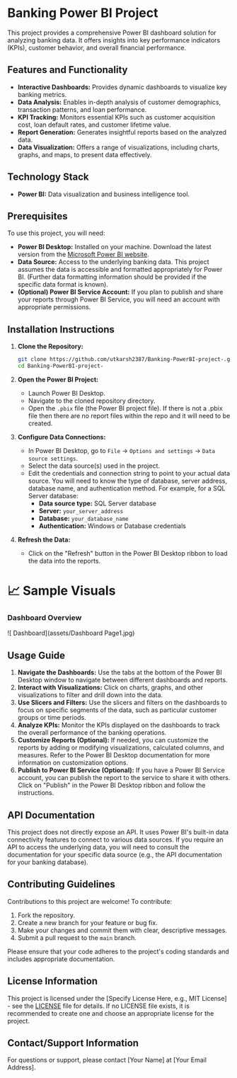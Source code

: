 # Banking Power BI Project

This project provides a comprehensive Power BI dashboard solution for analyzing banking data. It offers insights into key performance indicators (KPIs), customer behavior, and overall financial performance.

## Features and Functionality

*   **Interactive Dashboards:**  Provides dynamic dashboards to visualize key banking metrics.
*   **Data Analysis:** Enables in-depth analysis of customer demographics, transaction patterns, and loan performance.
*   **KPI Tracking:**  Monitors essential KPIs such as customer acquisition cost, loan default rates, and customer lifetime value.
*   **Report Generation:** Generates insightful reports based on the analyzed data.
*   **Data Visualization:**  Offers a range of visualizations, including charts, graphs, and maps, to present data effectively.

## Technology Stack

*   **Power BI:** Data visualization and business intelligence tool.

## Prerequisites

To use this project, you will need:

*   **Power BI Desktop:**  Installed on your machine.  Download the latest version from the [Microsoft Power BI website](https://powerbi.microsoft.com/desktop/).
*   **Data Source:** Access to the underlying banking data.  This project assumes the data is accessible and formatted appropriately for Power BI. (Further data formatting information should be provided if the specific data format is known).
*   **(Optional) Power BI Service Account:** If you plan to publish and share your reports through Power BI Service, you will need an account with appropriate permissions.

## Installation Instructions

1.  **Clone the Repository:**

    ```bash
    git clone https://github.com/utkarsh2387/Banking-PowerBI-project-.git
    cd Banking-PowerBI-project-
    ```

2.  **Open the Power BI Project:**

    *   Launch Power BI Desktop.
    *   Navigate to the cloned repository directory.
    *   Open the `.pbix` file (the Power BI project file). If there is not a .pbix file then there are no report files within the repo and it will need to be created.

3.  **Configure Data Connections:**

    *   In Power BI Desktop, go to `File` -> `Options and settings` -> `Data source settings`.
    *   Select the data source(s) used in the project.
    *   Edit the credentials and connection string to point to your actual data source. You will need to know the type of database, server address, database name, and authentication method.  For example, for a SQL Server database:
        *   **Data source type:** SQL Server database
        *   **Server:** `your_server_address`
        *   **Database:** `your_database_name`
        *   **Authentication:** Windows or Database credentials

4.  **Refresh the Data:**

    *   Click on the "Refresh" button in the Power BI Desktop ribbon to load the data into the reports.
  

# 📈 Sample Visuals
###  Dashboard Overview
![ Dashboard](assets/Dashboard Page1.jpg)

## Usage Guide

1.  **Navigate the Dashboards:** Use the tabs at the bottom of the Power BI Desktop window to navigate between different dashboards and reports.
2.  **Interact with Visualizations:** Click on charts, graphs, and other visualizations to filter and drill down into the data.
3.  **Use Slicers and Filters:**  Use the slicers and filters on the dashboards to focus on specific segments of the data, such as particular customer groups or time periods.
4.  **Analyze KPIs:**  Monitor the KPIs displayed on the dashboards to track the overall performance of the banking operations.
5.  **Customize Reports (Optional):**  If needed, you can customize the reports by adding or modifying visualizations, calculated columns, and measures.  Refer to the Power BI Desktop documentation for more information on customization options.
6.  **Publish to Power BI Service (Optional):** If you have a Power BI Service account, you can publish the report to the service to share it with others.  Click on "Publish" in the Power BI Desktop ribbon and follow the instructions.

## API Documentation

This project does not directly expose an API. It uses Power BI's built-in data connectivity features to connect to various data sources.  If you require an API to access the underlying data, you will need to consult the documentation for your specific data source (e.g., the API documentation for your banking database).

## Contributing Guidelines

Contributions to this project are welcome! To contribute:

1.  Fork the repository.
2.  Create a new branch for your feature or bug fix.
3.  Make your changes and commit them with clear, descriptive messages.
4.  Submit a pull request to the `main` branch.

Please ensure that your code adheres to the project's coding standards and includes appropriate documentation.

## License Information

This project is licensed under the [Specify License Here, e.g., MIT License] - see the [LICENSE](LICENSE) file for details. If no LICENSE file exists, it is recommended to create one and choose an appropriate license for the project.

## Contact/Support Information

For questions or support, please contact [Your Name] at [Your Email Address].
